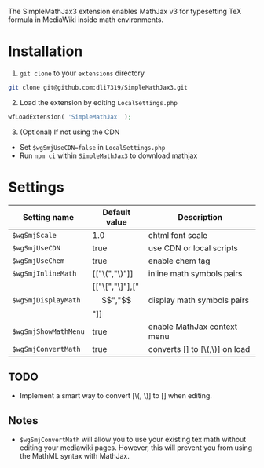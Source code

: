 The SimpleMathJax3 extension enables MathJax v3 for typesetting TeX formula in MediaWiki inside math environments.


# Installation
1. `git clone` to your `extensions` directory
```Bash
git clone git@github.com:dli7319/SimpleMathJax3.git
```
2. Load the extension by editing `LocalSettings.php`
```PHP
wfLoadExtension( 'SimpleMathJax' );
```
3. (Optional) If not using the CDN
 * Set `$wgSmjUseCDN=false` in `LocalSettings.php`
 * Run `npm ci` within `SimpleMathJax3` to download mathjax


# Settings
| Setting name         | Default value                 | Description                                   |
| -------------------- | ----------------------------- | --------------------------------------------- |
| `$wgSmjScale`        | 1.0                           | chtml font scale                              |
| `$wgSmjUseCDN`       | true                          | use CDN or local scripts                      |
| `$wgSmjUseChem`      | true                          | enable chem tag                               |
| `$wgSmjInlineMath`   | [["\\(","\\)"]]               | inline math symbols pairs                     |
| `$wgSmjDisplayMath`  | [["\\[","\\]"],["$$","$$"]]   | display math symbols pairs                    |
| `$wgSmjShowMathMenu` | true                          | enable MathJax context menu                   |
| `$wgSmjConvertMath`  | true                          | converts [<math>,</math>] to [\\(,\\)] on load  |

## TODO
* Implement a smart way to convert [\\(, \\)] to [<math>, </math>] when editing.

## Notes
* `$wgSmjConvertMath` will allow you to use your existing tex math without editing your mediawiki pages. However, this will prevent you from using the MathML syntax with MathJax.
